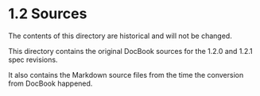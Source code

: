1.2 Sources
===========

The contents of this directory are historical and will not be changed.

This directory contains the original DocBook sources for the 1.2.0 and 1.2.1
spec revisions.

It also contains the Markdown source files from the time the conversion from
DocBook happened.
